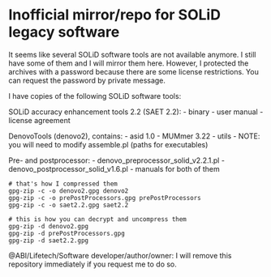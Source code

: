 # Inofficial mirror/repo for SOLiD legacy software

It seems like several SOLiD software tools are not available anymore. I still have some of them and I will mirror them here. However, I protected the archives with a password because there are some license restrictions. You can request the password by private message.

I have copies of the following SOLiD software tools:

SOLiD accuracy enhancement tools 2.2 (SAET 2.2):
    - binary
    - user manual
    - license agreement

DenovoTools (denovo2), contains:
    - asid 1.0
    - MUMmer 3.22
    - utils
    - NOTE: you will need to modify assemble.pl (paths for executables)

Pre- and postprocessor:
    - denovo_preprocessor_solid_v2.2.1.pl
    - denovo_postprocessor_solid_v1.6.pl
    - manuals for both of them

```SH
# that's how I compressed them
gpg-zip -c -o denovo2.gpg denovo2
gpg-zip -c -o prePostProcessors.gpg prePostProcessors
gpg-zip -c -o saet2.2.gpg saet2.2

# this is how you can decrypt and uncompress them
gpg-zip -d denovo2.gpg
gpg-zip -d prePostProcessors.gpg
gpg-zip -d saet2.2.gpg
```

@ABI/Lifetech/Software developer/author/owner: I will remove this repository immediately if you request me to do so.
